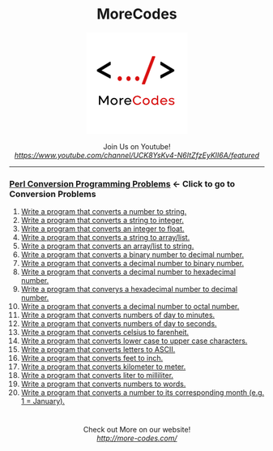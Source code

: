 <h1 align="center">MoreCodes</h1>
<p align="center"> 
  <img src="/morecodescir.png"/>
</p>

<p align="center">
Join Us on Youtube! <br/>  
<i><u>https://www.youtube.com/channel/UCK8YsKv4-N6ItZfzEyKlI6A/featured</u></i>
</p>

- - - - 
###  [Perl Conversion Programming Problems](../Conversions/) <- Click to go to Conversion Problems

1. <a href="https://github.com/ArjunAranetaCodes/MoreCodes-Perl/blob/master/Conversions/problem1.pl" target="_blank">Write a program that converts a number to string.</a>
2. <a href="https://github.com/ArjunAranetaCodes/MoreCodes-Perl/blob/master/Conversions/problem2.pl" target="_blank">Write a program that converts a string to integer.</a>
3. <a href="https://github.com/ArjunAranetaCodes/MoreCodes-Perl/blob/master/Conversions/problem3.pl" target="_blank">Write a program that converts an integer to float.</a>
4. <a href="https://github.com/ArjunAranetaCodes/MoreCodes-Perl/blob/master/Conversions/problem4.pl" target="_blank">Write a program that converts a string to array/list.</a>
5. <a href="https://github.com/ArjunAranetaCodes/MoreCodes-Perl/blob/master/Conversions/problem5.pl" target="_blank">Write a program that converts an array/list to string.</a>
6. <a href="https://github.com/ArjunAranetaCodes/MoreCodes-Perl/blob/master/Conversions/problem6.pl" target="_blank">Write a program that converts a binary number to decimal number.</a>
7. <a href="https://github.com/ArjunAranetaCodes/MoreCodes-Perl/blob/master/Conversions/problem7.pl" target="_blank">Write a program that converts a decimal number to binary number.</a>
8. <a href="https://github.com/ArjunAranetaCodes/MoreCodes-Perl/blob/master/Conversions/problem8.pl" target="_blank">Write a program that converts a decimal number to hexadecimal number.</a>
9. <a href="https://github.com/ArjunAranetaCodes/MoreCodes-Perl/blob/master/Conversions/problem9.pl" target="_blank">Write a program that converys a hexadecimal number to decimal number.</a>
10. <a href="https://github.com/ArjunAranetaCodes/MoreCodes-Perl/blob/master/Conversions/problem10.pl" target="_blank">Write a program that converts a decimal number to octal number.</a>
11. <a href="https://github.com/ArjunAranetaCodes/MoreCodes-Perl/blob/master/Conversions/problem11.pl" target="_blank">Write a program that converts numbers of day to minutes.</a>
12. <a href="https://github.com/ArjunAranetaCodes/MoreCodes-Perl/blob/master/Conversions/problem12.pl" target="_blank">Write a program that converts numbers of day to seconds.</a>
13. <a href="https://github.com/ArjunAranetaCodes/MoreCodes-Perl/blob/master/Conversions/problem13.pl" target="_blank">Write a program that converts celsius to farenheit.</a>
14. <a href="https://github.com/ArjunAranetaCodes/MoreCodes-Perl/blob/master/Conversions/problem14.pl" target="_blank">Write a program that converts lower case to upper case characters.</a>
15. <a href="https://github.com/ArjunAranetaCodes/MoreCodes-Perl/blob/master/Conversions/problem15.pl" target="_blank">Write a program that converts letters to ASCII.</a>
16. <a href="https://github.com/ArjunAranetaCodes/MoreCodes-Perl/blob/master/Conversions/problem16.pl" target="_blank">Write a program that converts feet to inch.</a>
17. <a href="https://github.com/ArjunAranetaCodes/MoreCodes-Perl/blob/master/Conversions/problem17.pl" target="_blank">Write a program that converts kilometer to meter.</a>
18. <a href="https://github.com/ArjunAranetaCodes/MoreCodes-Perl/blob/master/Conversions/problem18.pl" target="_blank">Write a program that converts liter to milliliter.</a>
19. <a href="https://github.com/ArjunAranetaCodes/MoreCodes-Perl/blob/master/Conversions/problem19.pl" target="_blank">Write a program that converts numbers to words.</a>
20. <a href="https://github.com/ArjunAranetaCodes/MoreCodes-Perl/blob/master/Conversions/problem20.pl" target="_blank">Write a program that converts a number to its corresponding month (e.g. 1 = January).</a>

#

<p align="center">
Check out More on our website! <br/>
<i><u>http://more-codes.com/</u></i>
</p>
